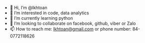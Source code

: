 - 👋 Hi, I’m @lkhtoan
- 👀 I’m interested in code, data analytics
- 🌱 I’m currently learning python
- 💞️ I’m looking to collaborate on facebook, github, viber or Zalo
- 📫 How to reach me: lkhtoan@gmail.com or phone number: 84-0772118626

<!---
lkhtoan/lkhtoan is a ✨ special ✨ repository because its `README.md` (this file) appears on your GitHub profile.
You can click the Preview link to take a look at your changes.
--->
